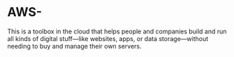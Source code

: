# AWS-
 This is a toolbox in the cloud that helps people and companies build and run all kinds of digital stuff—like websites, apps, or data storage—without needing to buy and manage their own servers. 
